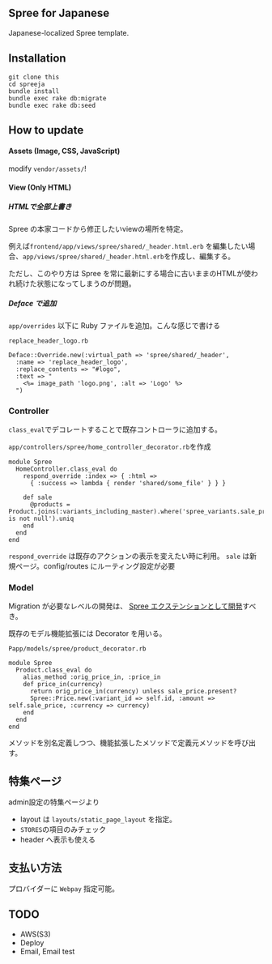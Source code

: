 ## Spree for Japanese
Japanese-localized Spree template.

## Installation

```
git clone this
cd spreeja
bundle install
bundle exec rake db:migrate
bundle exec rake db:seed
```

## How to update

#### Assets (Image, CSS, JavaScript)

modify `vendor/assets/`! 

#### View (Only HTML)
##### HTMLで全部上書き

Spree の本家コードから修正したいviewの場所を特定。

例えば`frontend/app/views/spree/shared/_header.html.erb` を編集したい場合、`app/views/spree/shared/_header.html.erb`を作成し、編集する。

ただし、このやり方は Spree を常に最新にする場合に古いままのHTMLが使われ続けた状態になってしまうのが問題。

##### Deface で追加

`app/overrides` 以下に Ruby ファイルを追加。こんな感じで書ける

`replace_header_logo.rb`

```
Deface::Override.new(:virtual_path => 'spree/shared/_header',
  :name => 'replace_header_logo',
  :replace_contents => "#logo",   
  :text => "
    <%= image_path 'logo.png', :alt => 'Logo' %>
  ")
```

### Controller
`class_eval`でデコレートすることで既存コントローラに追加する。

`app/controllers/spree/home_controller_decorator.rb`を作成

```
module Spree
  HomeController.class_eval do
    respond_override :index => { :html =>
      { :success => lambda { render 'shared/some_file' } } }

    def sale
      @products = Product.joins(:variants_including_master).where('spree_variants.sale_price is not null').uniq
    end
  end
end
```

`respond_override` は既存のアクションの表示を変えたい時に利用。 `sale` は新規ページ。config/routes にルーティング設定が必要

### Model
Migration が必要なレベルの開発は、 [Spree エクステンションとして開発](http://dev.yukashikado.co.jp/post/55659922874/spree-2-2)すべき。

既存のモデル機能拡張には Decorator を用いる。

`Papp/models/spree/product_decorator.rb`

```
module Spree
  Product.class_eval do
    alias_method :orig_price_in, :price_in
    def price_in(currency)
      return orig_price_in(currency) unless sale_price.present?
      Spree::Price.new(:variant_id => self.id, :amount => self.sale_price, :currency => currency)
    end
  end
end
```

メソッドを別名定義しつつ、機能拡張したメソッドで定義元メソッドを呼び出す。

## 特集ページ
admin設定の特集ページより

- layout は `layouts/static_page_layout` を指定。
- `STORES`の項目のみチェック
- header へ表示も使える

## 支払い方法
プロバイダーに `Webpay` 指定可能。

## TODO

- AWS(S3)
- Deploy
- Email, Email test

